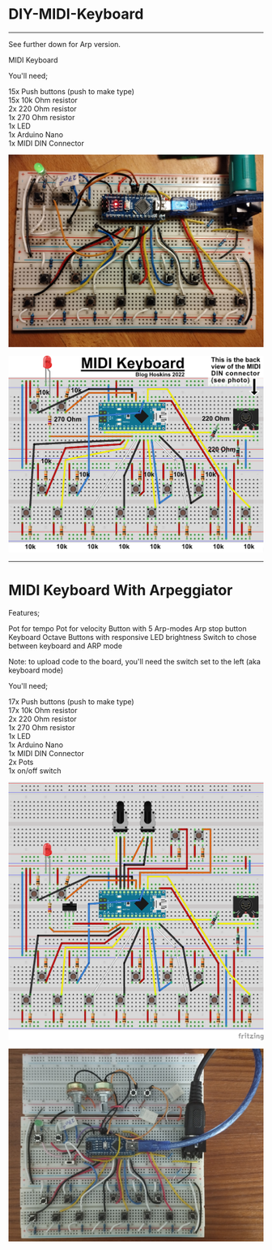 # DIY-MIDI-Keyboard 
_____________________________________________________________________


See further down for Arp version.

MIDI Keyboard

You'll need;

15x   Push buttons (push to make type)<br />
15x   10k Ohm resistor<br />
2x     220 Ohm resistor<br />
1x     270 Ohm resistor<br />
1x     LED<br />
1x     Arduino Nano<br />
1x     MIDI DIN Connector<br />

![MIDI Keyboard image](DIY_midi_Keyboard.jpg)

![fritzing keyboard image](Arduino_MIDI_Keyboard_bb.png)


_____________________________________________________________________

# MIDI Keyboard With Arpeggiator

Features;

Pot for tempo
Pot for velocity
Button with 5 Arp-modes
Arp stop button
Keyboard Octave Buttons with responsive LED brightness
Switch to chose between keyboard and ARP mode  


Note: to upload code to the board, you'll need the switch set to the left (aka keyboard mode)


You'll need;

17x   Push buttons (push to make type)<br />
17x   10k Ohm resistor<br />
2x     220 Ohm resistor<br />
1x     270 Ohm resistor<br />
1x     LED<br />
1x     Arduino Nano<br />
1x     MIDI DIN Connector<br />
2x     Pots <br />
1x     on/off switch<br />

![Fritzing image](Arduino_MIDI_Keyboard_plus_ARP_bb.png)

![breadboard midi arp image](arduino_midi_arp.jpg)